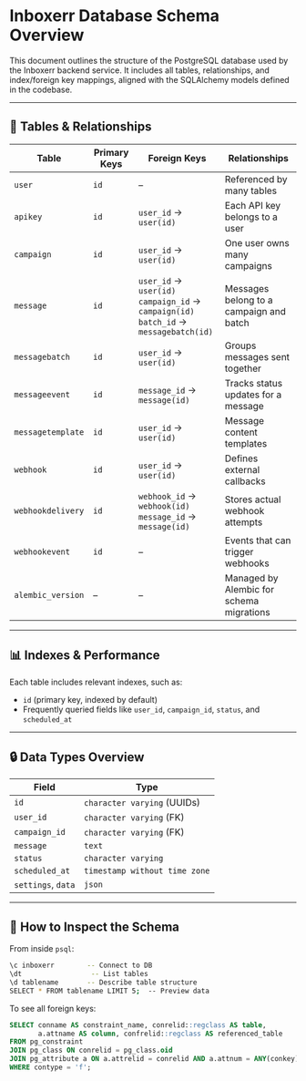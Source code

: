 # Inboxerr Database Schema Overview

This document outlines the structure of the PostgreSQL database used by the Inboxerr backend service. It includes all tables, relationships, and index/foreign key mappings, aligned with the SQLAlchemy models defined in the codebase.

---

## 🔢 Tables & Relationships

| **Table**           | **Primary Keys** | **Foreign Keys**                             | **Relationships**                             |
|---------------------|------------------|-----------------------------------------------|------------------------------------------------|
| `user`              | `id`             | –                                             | Referenced by many tables                      |
| `apikey`            | `id`             | `user_id` → `user(id)`                     | Each API key belongs to a user                 |
| `campaign`          | `id`             | `user_id` → `user(id)`                     | One user owns many campaigns                   |
| `message`           | `id`             | `user_id` → `user(id)`<br>`campaign_id` → `campaign(id)`<br>`batch_id` → `messagebatch(id)` | Messages belong to a campaign and batch        |
| `messagebatch`      | `id`             | `user_id` → `user(id)`                     | Groups messages sent together                  |
| `messageevent`      | `id`             | `message_id` → `message(id)`              | Tracks status updates for a message            |
| `messagetemplate`   | `id`             | `user_id` → `user(id)`                     | Message content templates                      |
| `webhook`           | `id`             | `user_id` → `user(id)`                     | Defines external callbacks                     |
| `webhookdelivery`   | `id`             | `webhook_id` → `webhook(id)`<br>`message_id` → `message(id)` | Stores actual webhook attempts                 |
| `webhookevent`      | `id`             | –                                             | Events that can trigger webhooks               |
| `alembic_version`   | –                | –                                             | Managed by Alembic for schema migrations       |

---

## 📊 Indexes & Performance

Each table includes relevant indexes, such as:
- `id` (primary key, indexed by default)
- Frequently queried fields like `user_id`, `campaign_id`, `status`, and `scheduled_at`

---

## 🔒 Data Types Overview

| **Field**            | **Type**                       |
|----------------------|---------------------------------|
| `id`                 | `character varying` (UUIDs)     |
| `user_id`            | `character varying` (FK)        |
| `campaign_id`        | `character varying` (FK)        |
| `message`            | `text`                          |
| `status`             | `character varying`             |
| `scheduled_at`       | `timestamp without time zone`   |
| `settings`, `data`   | `json`                          |

---

## 📄 How to Inspect the Schema

From inside `psql`:
```bash
\c inboxerr        -- Connect to DB
\dt                 -- List tables
\d tablename       -- Describe table structure
SELECT * FROM tablename LIMIT 5;  -- Preview data
```

To see all foreign keys:
```sql
SELECT conname AS constraint_name, conrelid::regclass AS table,
       a.attname AS column, confrelid::regclass AS referenced_table
FROM pg_constraint
JOIN pg_class ON conrelid = pg_class.oid
JOIN pg_attribute a ON a.attrelid = conrelid AND a.attnum = ANY(conkey)
WHERE contype = 'f';
```
